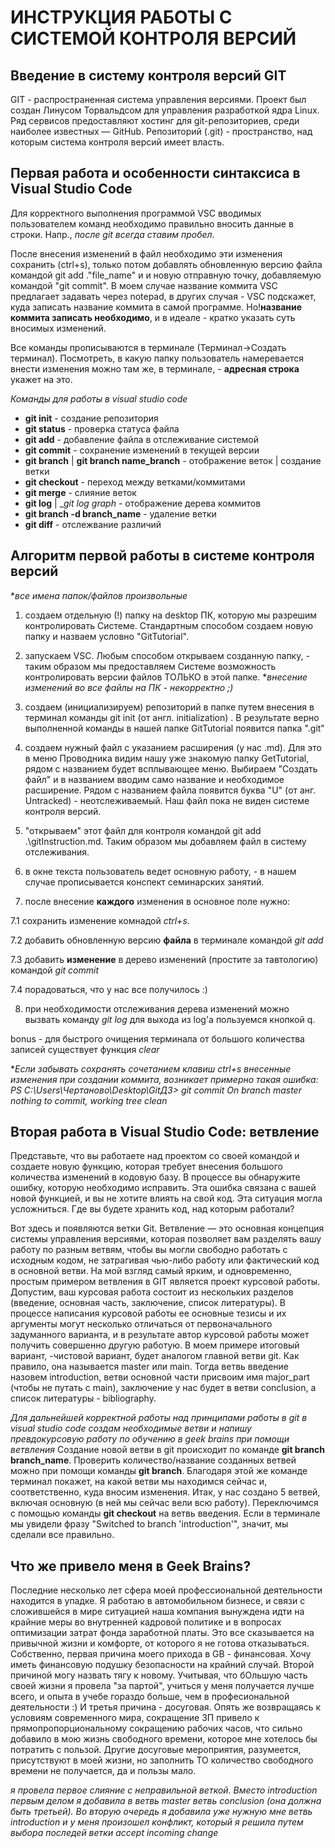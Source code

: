 # ИНСТРУКЦИЯ РАБОТЫ С СИСТЕМОЙ КОНТРОЛЯ ВЕРСИЙ
## Введение в систему контроля версий GIT
GIT - распространенная система управления версиями. Проект был создан Линусом Торвальдсом для управления разработкой ядра Linux. 
Ряд сервисов предоставляют хостинг для git-репозиториев, среди наиболее известных — GitHub.
Репозиторий (.git) - пространство, над которым система контроля версий имеет власть.

## __Первая работа и особенности синтаксиса в Visual Studio Code__

Для корректного выполнения программой VSC вводимых пользователем команд необходимо правильно вносить данные в строки. Напр., *после git всегда ставим пробел*.

После внесения изменений в файл необходимо эти изменения сохранить (ctrl+s), только потом добавлять обновленную версию файла командой git add .\"file_name" и и новую отправную точку, добавляемую командой "git commit". В моем случае название коммита VSC предлагает задавать через notepad, в других случая - VSC подскажет, куда записать название коммита в самой программе. Но!__название коммита записать необходимо__, и в идеале - кратко указать суть вносимых изменений. 

Все команды прописываются в терминале (Терминал->Создать терминал). Посмотреть, в какую папку пользователь намеревается внести изменения можно там же, в терминале, - **адресная строка** укажет на это. 

*Команды для работы в visual studio code*
* __git init__ - создание репозитория
* __git status__ - проверка статуса файла
* __git add__ - добавление файла в отслеживание системой
* __git commit__ - сохранение изменений в текущей версии
* __git branch__ | __git branch name_branch__ - отображение веток | создание ветки 
* __git checkout__ - переход между ветками/коммитами 
* __git merge__ - слияние веток
* __git log__ | __git log graph_ - отображение дерева коммитов 
* __git branch -d branch_name__ - удаление ветки 
* __git diff__ - отслежвание различий

## Алгоритм первой работы в системе контроля версий 
**все имена папок/файлов произвольные*
1. создаем отдельную (!) папку на desktop ПК, которую мы разрешим контролировать Системе.
 Стандартным способом создаем новую папку и назваем условно "GitTutorial".  
 2. запускаем VSC. Любым способом открываем созданную папку, - таким образом мы предоставляем Системе возможность контролировать версии файлов ТОЛЬКО в этой папке. **внесение изменений во все файлы на ПК - некорректно ;)*

 3. создаем (инициализируем) репозиторий в папке путем внесения в терминал команды git init (от англ. initialization) . В результате верно выполненной команды в нашей папке GitTutorial появится папка ".git"

 4. создаем нужный файл с указанием расширения (у нас .md). Для это в меню Проводника видим нашу уже знакомую папку GetTutorial, рядом с названием будет всплывающее меню. Выбираем "Создать файл" и в названием вводим само название и необходимое расширение. Рядом с названием файла появится буква "U" (от анг. Untracked) - неотслеживаемый. Наш файл пока не виден системе контроля версий. 

5. "открываем" этот файл для контроля командой git add .\gitInstruction.md. Таким образом мы добавляем файл в систему отслеживания.
6. в окне текста пользователь ведет основную работу, - в нашем случае прописывается конспект семинарских занятий. 
7. после внесение **каждого** изменения в основное поле нужно:

7.1 сохранить изменение комнадой *ctrl+s*.

7.2 добавить обновленную версию **файла** в терминале командой *git add* 

7.3 добавить **изменение** в дерево изменений (простите за тавтологию) командой *git commit* 

7.4 порадоваться, что у нас все получилось :)

8. при необходимости отслеживания дерева изменений можно вызвать команду *git log*
для выхода из lоg'а пользуемся кнопкой q.

bonus - для быстрого очищения терминала от большого количества записей существует функция *clear*

**Если забывать сохранять сочетанием клавиш ctrl+s внесенные изменения при создании коммита, возникает примерно такая ошибка: 
PS C:\Users\Чертаново\Desktop\GitДЗ> git commit
On branch master
nothing to commit, working tree clean*


## __Вторая работа в Visual Studio Code: ветвление__
Представьте, что вы работаете над проектом со своей командой и создаете новую функцию, которая требует внесения большого количества изменений в кодовую базу. В процессе вы обнаружите ошибку, которую необходимо исправить. Эта ошибка связана с вашей новой функцией, и вы не хотите влиять на свой код. Эта ситуация могла усложниться. Где вы будете хранить код, над которым работали?

Вот здесь и появляются ветки Git. Ветвление — это основная концепция системы управления версиями, которая позволяет вам разделять вашу работу по разным ветвям, чтобы вы могли свободно работать с исходным кодом, не затрагивая чью-либо работу или фактический код в основной ветви.
На мой взгляд самый ярким, и одновременно, простым примером ветвления в GIT является проект курсовой работы. Допустим, ваш курсовая работа состоит из нескольких разделов (введение, основная часть, заключение, список литературы). В процессе написания курсовой работы ее основные тезисы и их аргументы могут несколько отличаться от первоначального задуманного варианта, и в результате автор курсовой работы может получить совершенно другую работую. В моем примере итоговый вариант, -чистовой вариант, будет аналогом главной ветви git. Как правило, она называется master или main. Тогда ветвь введение назовем introduction, ветви основной части присвоим имя major_part (чтобы не путать с main), заключение у нас будет в ветви conclusion, а список литературы - bibliography. 

*Для дальнейшей корректной работы над принципами работы в git в visual studio code создам необходимые ветви и напишу превдокурсовую работу по обучению в geek brains при помощи ветвления*
Создание новой ветви в git происходит по команде **git branch branch_name**.
Проверить количество/название созданных ветвей можно при помощи команды **git branch**. Благодаря этой же команде терминал покажет, на какой ветви мы находимся сейчас и, соответственно, куда вносим изменения. 
Итак, у нас создано 5 ветвей, включая основную (в ней мы сейчас вели всю работу).
Переключимся с помощью команды **git checkout** на ветвь введения. Если в терминале мы увидели фразу "Switched to branch 'introduction'", значит, мы сделали все правильно. 
## Что же привело меня в Geek Brains? 
Последние несколько лет сфера моей профессиональной деятельности находится в упадке. Я работаю в автомобильном бизнесе, и  связи с сложившейся в мире ситуацией наша компания вынуждена идти на крайние меры во внутренней кадровой политике и в вопросах оптимизации затрат фонда заработной платы. Это все сказывается на привычной жизни и комфорте, от которого я не готова отказываться. Собственно, первая причина моего прихода в GB - финансовая. Хочу иметь финансовую подушку безопасности на крайний случай. 
Второй причиной могу назвать тягу к новому. Учитывая, что бОльшую часть своей жизни я провела "за партой", учиться у меня получается лучше всего, и опыта в учебе гораздо больше, чем в професиональной деятельности :)
И третья причина - досуговая. Опять же возвращаясь к условиям современного мира, сокращение ЗП привело к прямопропорциональному сокращению рабочих часов, что сильно добавило в мою жизнь свободного времени, которое мне хотелось бы потратить с пользой. Другие досуговые мероприятия, разумеется, присутствуют в моей жизни, но заполнить ТО количество свободного времени не получается, да и пользы мало. 


*я провела первое слияние с неправильной веткой. Вместо introduction первым делом я добавила в ветвь master ветвь conclusion (она должна быть третьей). Во вторую очередь я добавила уже нужную мне ветвь introduction и у меня произошел конфликт, который я решила путем выбора последей ветки accept incoming change*